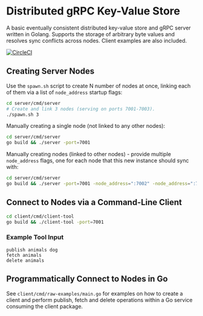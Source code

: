 # Distributed gRPC Key-Value Store

A basic eventually consistent distributed key-value store and gRPC server written in Golang. Supports the storage of arbitrary byte values and resolves sync conflicts across nodes. Client examples are also included.

[![CircleCI](https://circleci.com/gh/jemgunay/distributed-kvstore/tree/master.svg?style=svg)](https://circleci.com/gh/jemgunay/distributed-kvstore/tree/master)

## Creating Server Nodes

Use the `spawn.sh` script to create N number of nodes at once, linking each of them via a list of `node_address` startup flags:
```bash
cd server/cmd/server
# Create and link 3 nodes (serving on ports 7001-7003).
./spawn.sh 3
```

Manually creating a single node (not linked to any other nodes):
```bash
cd server/cmd/server
go build && ./server -port=7001
```

Manually creating nodes (linked to other nodes) - provide multiple `node_address` flags, one for each node that this new instance should sync with:
```bash
cd server/cmd/server
go build && ./server -port=7001 -node_address=":7002" -node_address=":7003"
```

## Connect to Nodes via a Command-Line Client

```bash
cd client/cmd/client-tool
go build && ./client-tool -port=7001
```

### Example Tool Input

`publish animals dog`<br>
`fetch animals`<br>
`delete animals`

## Programmatically Connect to Nodes in Go

See `client/cmd/raw-examples/main.go` for examples on how to create a client and perform publish, fetch and delete operations within a Go service consuming the client package.
